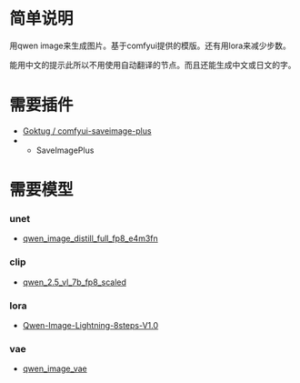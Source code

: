 # 简单说明

用qwen image来生成图片。基于comfyui提供的模版。还有用lora来减少步数。

能用中文的提示此所以不用使用自动翻译的节点。而且还能生成中文或日文的字。

# 需要插件

- [Goktug / comfyui-saveimage-plus](https://github.com/Goktug/comfyui-saveimage-plus)
- - SaveImagePlus

# 需要模型

### unet
- [qwen_image_distill_full_fp8_e4m3fn](https://huggingface.co/Comfy-Org/Qwen-Image_ComfyUI/resolve/main/non_official/diffusion_models/qwen_image_distill_full_fp8_e4m3fn.safetensors)

### clip
- [qwen_2.5_vl_7b_fp8_scaled](https://huggingface.co/Comfy-Org/Qwen-Image_ComfyUI/resolve/main/split_files/text_encoders/qwen_2.5_vl_7b_fp8_scaled.safetensors)

### lora
- [Qwen-Image-Lightning-8steps-V1.0](https://huggingface.co/lightx2v/Qwen-Image-Lightning/resolve/main/Qwen-Image-Lightning-8steps-V1.0.safetensors)

### vae
- [qwen_image_vae](https://huggingface.co/Comfy-Org/Qwen-Image_ComfyUI/resolve/main/split_files/vae/qwen_image_vae.safetensors)
